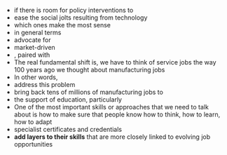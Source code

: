 * if there is room for policy interventions to 
* ease the social jolts resulting from technology
* which ones make the most sense
* in general terms
* advocate for
* market-driven
* , paired with
* The real fundamental shift is, we have to think of service jobs the way 100 years ago we thought about manufacturing jobs
* In other words,
* address this problem
* bring back tens of millions of manufacturing jobs to 
* the support of education, particularly
* One of the most important skills or approaches that we need to talk about is how to make sure that people know how to think, how to learn, how to adapt
* specialist certificates and credentials
* **add layers to their skills** that are more closely linked to evolving job opportunities
